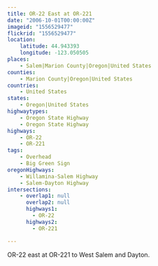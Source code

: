 ```yaml
---
title: OR-22 East at OR-221
date: "2006-10-01T00:00:00Z"
imageid: "1556529477"
flickrid: "1556529477"
location:
    latitude: 44.943393
    longitude: -123.050505
places:
    - Salem|Marion County|Oregon|United States
counties:
    - Marion County|Oregon|United States
countries:
    - United States
states:
    - Oregon|United States
highwaytypes:
    - Oregon State Highway
    - Oregon State Highway
highways:
    - OR-22
    - OR-221
tags:
    - Overhead
    - Big Green Sign
oregonHighways:
    - Willamina-Salem Highway
    - Salem-Dayton Highway
intersections:
    - overlap1: null
      overlap2: null
      highways1:
        - OR-22
      highways2:
        - OR-221

---
```

OR-22 east at OR-221 to West Salem and Dayton.